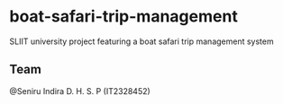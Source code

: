 # boat-safari-trip-management
SLIIT university project featuring a boat safari trip management system

## Team
@Seniru Indira D. H. S. P (IT2328452)
